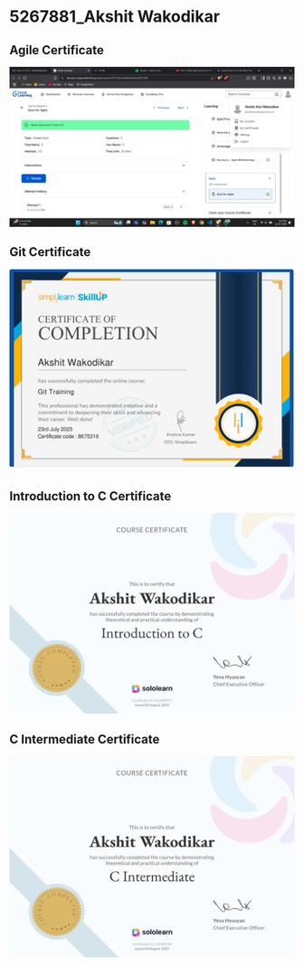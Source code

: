 # 5267881_Akshit Wakodikar

## Agile Certificate
![Agile Certificate](https://github.com/akshitwakodikar/5267881_Akshit-Wakodikar/blob/main/Module%201%20-%20SDLC/Agile%20Quiz%20ss.jpg)

## Git Certificate
![Git Certificate](https://github.com/akshitwakodikar/5267881_Akshit-Wakodikar/blob/main/Module%202%20-%20Git%20%26%20Github/Git%20Certificate.jpg)

## Introduction to C Certificate
![Git Certificate](https://github.com/akshitwakodikar/5267881_Akshit-Wakodikar/blob/main/Module%204%20-%20Essential%20of%20C%20Programming/Sololearn%20Introduction%20to%20C%20Certificate.jpg)

## C Intermediate Certificate
![Git Certificate](https://github.com/akshitwakodikar/5267881_Akshit-Wakodikar/blob/main/Module%204%20-%20Essential%20of%20C%20Programming/Sololearn%20C%20Intermediate%20Certificate.jpg)
